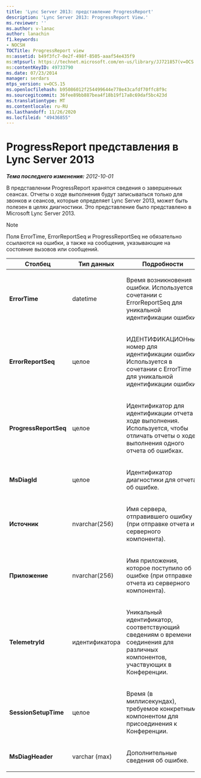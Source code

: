 ```yaml
---
title: 'Lync Server 2013: представление ProgressReport'
description: 'Lync Server 2013: ProgressReport View.'
ms.reviewer: ''
ms.author: v-lanac
author: lanachin
f1.keywords:
- NOCSH
TOCTitle: ProgressReport view
ms:assetid: b49f3fc7-0e2f-498f-8505-aaaf54e435f9
ms:mtpsurl: https://technet.microsoft.com/en-us/library/JJ721857(v=OCS.15)
ms:contentKeyID: 49733790
ms.date: 07/23/2014
manager: serdars
mtps_version: v=OCS.15
ms.openlocfilehash: b95086012f254499644e778e43cafdf70ffc8f9c
ms.sourcegitcommit: 36fee89bb887bea4f18b19f17a8c69daf5bc423d
ms.translationtype: MT
ms.contentlocale: ru-RU
ms.lasthandoff: 11/26/2020
ms.locfileid: "49436855"
---
```

# <a name="progressreport-view-in-lync-server-2013"></a>ProgressReport представления в Lync Server 2013

<div data-xmlns="http://www.w3.org/1999/xhtml">

<div class="topic" data-xmlns="http://www.w3.org/1999/xhtml" data-msxsl="urn:schemas-microsoft-com:xslt" data-cs="https://msdn.microsoft.com/">

<div data-asp="https://msdn2.microsoft.com/asp">



</div>

<div id="mainSection">

<div id="mainBody">

<span> </span>

_**Тема последнего изменения:** 2012-10-01_

В представлении ProgressReport хранятся сведения о завершенных сеансах. Отчеты о ходе выполнения будут записываться только для звонков и сеансов, которые определяет Lync Server 2013, может быть полезен в целях диагностики. Это представление было представлено в Microsoft Lync Server 2013.

<div>


> [!NOTE]  
> Поля ErrorTime, ErrorReportSeq и ProgressReportSeq не обязательно ссылаются на ошибки, а также на сообщения, указывающие на состояние вызовов или сообщений.



</div>


<table>
<colgroup>
<col style="width: 33%" />
<col style="width: 33%" />
<col style="width: 33%" />
</colgroup>
<thead>
<tr class="header">
<th>Столбец</th>
<th>Тип данных</th>
<th>Подробности</th>
</tr>
</thead>
<tbody>
<tr class="odd">
<td><p><strong>ErrorTime</strong></p></td>
<td><p>datetime</p></td>
<td><p>Время возникновения ошибки. Используется в сочетании с ErrorReportSeq для уникальной идентификации ошибки.</p></td>
</tr>
<tr class="even">
<td><p><strong>ErrorReportSeq</strong></p></td>
<td><p>целое</p></td>
<td><p>ИДЕНТИФИКАЦИОНный номер для идентификации ошибки. Используется в сочетании с ErrorTime для уникальной идентификации ошибки.</p></td>
</tr>
<tr class="odd">
<td><p><strong>ProgressReportSeq</strong></p></td>
<td><p>целое</p></td>
<td><p>Идентификатор для идентификации отчета о ходе выполнения. Используется, чтобы отличать отчеты о ходе выполнения одного отчета об ошибках.</p></td>
</tr>
<tr class="even">
<td><p><strong>MsDiagId</strong></p></td>
<td><p>целое</p></td>
<td><p>Идентификатор диагностики для отчета об ошибке.</p></td>
</tr>
<tr class="odd">
<td><p><strong>Источник</strong></p></td>
<td><p>nvarchar(256)</p></td>
<td><p>Имя сервера, отправившего ошибку (при отправке отчета из серверного компонента).</p></td>
</tr>
<tr class="even">
<td><p><strong>Приложение</strong></p></td>
<td><p>nvarchar(256)</p></td>
<td><p>Имя приложения, которое поступило об ошибке (при отправке отчета из серверного компонента).</p></td>
</tr>
<tr class="odd">
<td><p><strong>TelemetryId</strong></p></td>
<td><p>идентификатора</p></td>
<td><p>Уникальный идентификатор, соответствующий сведениям о времени соединения для различных компонентов, участвующих в Конференции.</p></td>
</tr>
<tr class="even">
<td><p><strong>SessionSetupTime</strong></p></td>
<td><p>целое</p></td>
<td><p>Время (в миллисекундах), требуемое конкретным компонентом для присоединения к Конференции.</p></td>
</tr>
<tr class="odd">
<td><p><strong>MsDiagHeader</strong></p></td>
<td><p>varchar (max)</p></td>
<td><p>Дополнительные сведения об ошибке.</p></td>
</tr>
</tbody>
</table>


</div>

<span> </span>

</div>

</div>

</div>

